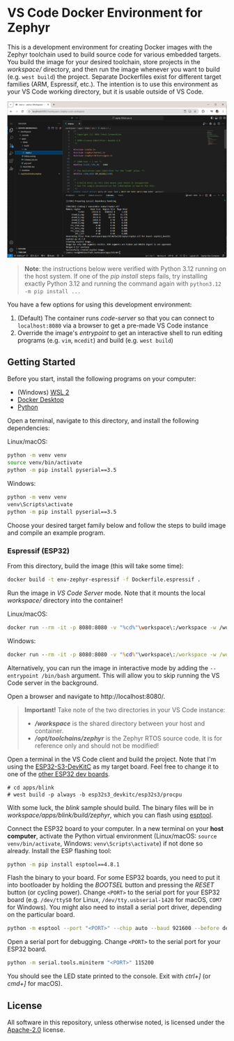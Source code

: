 # VS Code Docker Environment for Zephyr

This is a development environment for creating Docker images with the Zephyr toolchain used to build source code for various embedded targets. You build the image for your desired toolchain, store projects in the *workspace/* directory, and then run the image whenever you want to build (e.g. `west build`) the project. Separate Dockerfiles exist for different target families (ARM, Espressif, etc.). The intention is to use this environment as your VS Code working directory, but it is usable outside of VS Code.

![Screen Blink Build](.images/screen-blink-build.png)

> **Note**: the instructions below were verified with Python 3.12 running on the host system. If one of the *pip install* steps fails, try installing exactly Python 3.12 and running the command again with `python3.12 -m pip install ...`

You have a few options for using this development environment:

 1. (Default) The container runs *code-server* so that you can connect to `localhost:8080` via a browser to get a pre-made VS Code instance
 2. Override the image's *entrypoint* to get an interactive shell to run editing programs (e.g. `vim`, `mcedit`) and build (e.g. `west build`)

## Getting Started

Before you start, install the following programs on your computer:

 * (Windows) [WSL 2](https://learn.microsoft.com/en-us/windows/wsl/install)
 * [Docker Desktop](https://www.docker.com/products/docker-desktop/)
 * [Python](https://www.python.org/downloads/)

Open a terminal, navigate to this directory, and install the following dependencies:

Linux/macOS:
```sh
python -m venv venv
source venv/bin/activate
python -m pip install pyserial==3.5
```

Windows:
```bat
python -m venv venv
venv\Scripts\activate
python -m pip install pyserial==3.5
```

Choose your desired target family below and follow the steps to build image and compile an example program.

### Espressif (ESP32)

From this directory, build the image (this will take some time):

```sh
docker build -t env-zephyr-espressif -f Dockerfile.espressif .
```

Run the image in *VS Code Server* mode. Note that it mounts the local *workspace/* directory into the container!

Linux/macOS:
```sh
docker run --rm -it -p 8080:8080 -v "%cd%"\workspace\:/workspace -w /workspace env-zephyr-espressif
```

Windows:
```bat
docker run --rm -it -p 8080:8080 -v "%cd%"\workspace\:/workspace -w /workspace env-zephyr-espressif
```

Alternatively, you can run the image in interactive mode by adding the `--entrypoint /bin/bash` argument. This will allow you to skip running the VS Code server in the background.

Open a browser and navigate to http://localhost:8080/.

> **Important!** Take note of the two directories in your VS Code instance:
> * ***/workspace*** is the shared directory between your host and container.
> * ***/opt/toolchains/zephyr*** is the Zephyr RTOS source code. It is for reference only and should not be modified!

Open a terminal in the VS Code client and build the project. Note that I'm using the [ESP32-S3-DevKitC](https://docs.espressif.com/projects/esp-idf/en/stable/esp32s3/hw-reference/esp32s3/user-guide-devkitc-1.html) as my target board. Feel free to change it to one of the [other ESP32 dev boards](https://docs.zephyrproject.org/latest/boards/index.html#vendor=espressif).

```
# cd apps/blink
# west build -p always -b esp32s3_devkitc/esp32s3/procpu
```

With some luck, the *blink* sample should build. The binary files will be in *workspace/apps/blink/build/zephyr*, which you can flash using [esptool](https://docs.espressif.com/projects/esptool/en/latest/esp32/).

Connect the ESP32 board to your computer. In a new terminal on your **host computer**, activate the Python virtual environment (Linux/macOS: `source venv/bin/activate`, Windows: `venv\Scripts\activate`) if not done so already. Install the ESP flashing tool:

```sh
python -m pip install esptool==4.8.1 
```

Flash the binary to your board. For some ESP32 boards, you need to put it into bootloader by holding the *BOOTSEL* button and pressing the *RESET* button (or cycling power). Change `<PORT>` to the serial port for your ESP32 board (e.g. `/dev/ttyS0` for Linux, `/dev/tty.usbserial-1420` for macOS, `COM7` for Windows). You might also need to install a serial port driver, depending on the particular board.

```sh
python -m esptool --port "<PORT>" --chip auto --baud 921600 --before default_reset --after hard_reset write_flash -u --flash_mode keep --flash_freq 40m --flash_size detect 0x0 workspace/apps/blink/build/zephyr/zephyr.bin
```

Open a serial port for debugging. Change `<PORT>` to the serial port for your ESP32 board.

```sh
python -m serial.tools.miniterm "<PORT>" 115200
```

You should see the LED state printed to the console. Exit with *ctrl+]* (or *cmd+]* for macOS).

## License

All software in this repository, unless otherwise noted, is licensed under the [Apache-2.0](https://www.apache.org/licenses/LICENSE-2.0) license.
